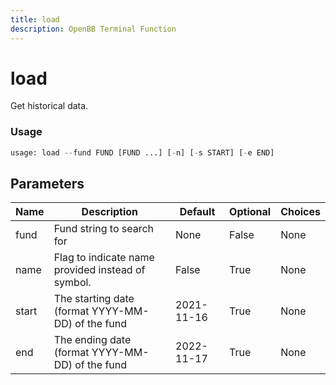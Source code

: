 ```yaml
---
title: load
description: OpenBB Terminal Function
---
```


# load

Get historical data.

### Usage 
```python
usage: load --fund FUND [FUND ...] [-n] [-s START] [-e END]
```

## Parameters

| Name | Description | Default | Optional | Choices |
| ---- | ----------- | ------- | -------- | ------- |
| fund | Fund string to search for | None | False | None |
| name | Flag to indicate name provided instead of symbol. | False | True | None |
| start | The starting date (format YYYY-MM-DD) of the fund | 2021-11-16 | True | None |
| end | The ending date (format YYYY-MM-DD) of the fund | 2022-11-17 | True | None |


